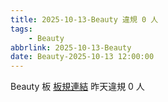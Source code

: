 ```yaml
---
title: 2025-10-13-Beauty 違規 0 人
tags:
    - Beauty
abbrlink: 2025-10-13-Beauty
date: Beauty-2025-10-13 12:00:00
---
```

Beauty 板 [板規連結](https://www.ptt.cc/bbs/Beauty/M.1630069980.A.84B.html)
昨天違規 0 人
